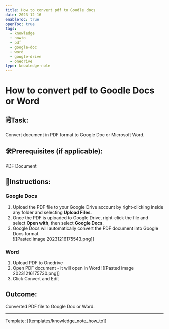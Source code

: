 ```yaml
---
title: How to convert pdf to Goodle docs
date: 2023-12-16
enableToc: true
openToc: true
tags:
  - knowledge
  - howto
  - pdf
  - google-doc
  - word
  - google-drive
  - onedrive
type: knowledge-note
---
```


# How to convert pdf to Goodle Docs or Word

## 🗒️Task:
Convert document in PDF format to Google Doc or Microsoft Word. 

## 🛠️Prerequisites (if applicable): 
PDF Document

## 📝Instructions:
### Google Docs
1. Upload the PDF file to your Google Drive account by right-clicking inside any folder and selecting **Upload Files**.
2. Once the PDF is uploaded to Google Drive, right-click the file and select **Open with**, then select **Google Docs**.
3. Google Docs will automatically convert the PDF document into Google Docs format.  
![[Pasted image 20231216175543.png]]
### Word
1. Upload PDF to Onedrive
2. Open PDF document - it will open in Word
![[Pasted image 20231216175730.png]]
3. Click Convert and Edit
  
## Outcome:
Converted PDF file to Google Doc or Word.

---
Template: [[templates/knowledge_note_how_to]]